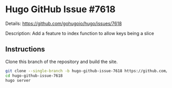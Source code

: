 # Hugo GitHub Issue #7618

Details: <https://github.com/gohugoio/hugo/issues/7618>

Description: Add a feature to index function to allow keys being a slice

## Instructions

Clone this branch of the repository and build the site.

```bash
git clone --single-branch -b hugo-github-issue-7618 https://github.com/jmooring/hugo-testing hugo-github-issue-7618
cd hugo-github-issue-7618
hugo server
```
